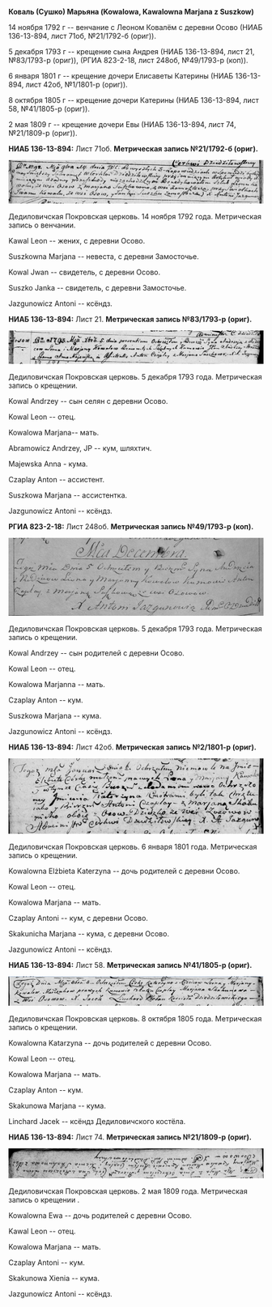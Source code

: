 **Коваль (Сушко) Марьяна (Kowalowa, Kawalowna Marjana z Suszkow)**

14 ноября 1792 г -- венчание с Леоном Ковалём с деревни Осово (НИАБ
136-13-894, лист 71об, №21/1792-б (ориг)).

5 декабря 1793 г -- крещение сына Андрея (НИАБ 136-13-894, лист 21,
№83/1793-р (ориг)), (РГИА 823-2-18, лист 248об, №49/1793-р (коп)).

6 января 1801 г -- крещение дочери Елисаветы Катерины (НИАБ 136-13-894,
лист 42об, №1/1801-р (ориг)).

8 октября 1805 г -- крещение дочери Катерины (НИАБ 136-13-894, лист 58,
№41/1805-р (ориг)).

2 мая 1809 г -- крещение дочери Евы (НИАБ 136-13-894, лист 74,
№21/1809-р (ориг)).

**НИАБ 136-13-894:** Лист 71об. **Метрическая запись №21/1792-б
(ориг).**

![](./media/311d5f95c03a2d0f16b1324d2132252da464c125.png)

Дедиловичская Покровская церковь. 14 ноября 1792 года. Метрическая
запись о венчании.

Kawal Leon -- жених, с деревни Осово.

Suszkowna Marjana -- невеста, с деревни Замосточье.

Kowal Jwan -- свидетель, с деревни Осово.

Suszko Janka -- свидетель, с деревни Замосточье.

Jazgunowicz Antoni -- ксёндз.

**НИАБ 136-13-894:** Лист 21. **Метрическая запись №83/1793-р (ориг).**

![](./media/cd4f34f3b9488deedb08851c2a84bc17bc3f8f33.png)

Дедиловичская Покровская церковь. 5 декабря 1793 года. Метрическая
запись о крещении.

Kowal Andrzey -- сын селян с деревни Осовo.

Kowal Leon -- отец.

Kowalowa Marjana-- мать.

Abramowicz Andrzey, JP -- кум, шляхтич.

Majewska Anna - кума.

Czaplay Anton -- ассистент.

Suszkowa Marjana -- ассистентка.

Jazgunowicz Antoni -- ксёндз.

**РГИА 823-2-18:** Лист 248об. **Метрическая запись №49/1793-р (коп).**

![](./media/2241a6d3a06a0115cd74ecf471b62beb37fd2443.png)

Дедиловичская Покровская церковь. 5 декабря 1793 года. Метрическая
запись о крещении.

Kowal Andrzey -- сын родителей с деревни Осово.

Kowal Leon -- отец.

Kowalowa Marjanna -- мать.

Czaplay Anton -- кум.

Suszkowa Marjana -- кума.

Jazgunowicz Antoni -- ксёндз.

**НИАБ 136-13-894:** Лист 42об. **Метрическая запись №2/1801-р (ориг).**

![](./media/888cba89613ae9f92d092249f3f832a84335a551.png)

Дедиловичская Покровская церковь. 6 января 1801 года. Метрическая запись
о крещении.

Kowalowna Elżbieta Katerzyna -- дочь родителей с деревни Осовo.

Kowal Leon -- отец.

Kowalowa Marjana -- мать.

Czaplay Antoni -- кум, с деревни Осовo.

Skakunicha Marjana -- кума, с деревни Осовo.

Jazgunowicz Antoni -- ксёндз.

**НИАБ 136-13-894:** Лист 58. **Метрическая запись №41/1805-р (ориг).**

![](./media/787c5144a97fa0a20092be8c7de2280d2b33c364.png)

Дедиловичская Покровская церковь. 8 октября 1805 года. Метрическая
запись о крещении.

Kowalowna Katarzyna -- дочь родителей с деревни Осовo.

Kowal Leon -- отец.

Kowalowa Marjana -- мать.

Czaplay Anton -- кум.

Skakunowa Marjana -- кума.

Linchard Jacek -- ксёндз Дедиловичского костёла.

**НИАБ 136-13-894:** Лист 74. **Метрическая запись №21/1809-р (ориг).**

![](./media/c868972729fbdcc4e78fafd2f7284fcba416e7e5.png)

Дедиловичская Покровская церковь. 2 мая 1809 года. Метрическая запись о
крещении .

Kowalowna Ewa -- дочь родителей с деревни Осовo.

Kawal Leon -- отец.

Kowalowa Marjana -- мать.

Czaplay Antoni -- кум.

Skakunowa Xienia -- кума.

Jazgunowicz Antoni -- ксёндз.
